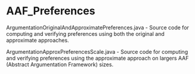 # AAF_Preferences

ArgumentationOriginalAndApproximatePreferences.java - Source code for computing and verifying preferences using both the original and approximate approaches.

ArgumentationApproxPreferencesScale.java - Source code for computing and verifying preferences using the approximate approach on largers AAF (Abstract Argumentation Framework) sizes.
